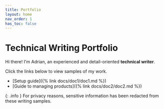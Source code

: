 ```yaml
---
title: Portfolio
layout: home
nav_order: 1
has_toc: false
---
```


# Technical Writing Portfolio

Hi there! I'm Adrian, an experienced and detail-oriented **technical writer**.
 
 Click the links below to view samples of my work.

* [Setup guide]({% link docs/doc1/doc1.md %})
* [Guide to managing products]({% link docs/doc2/doc2.md %})

{: .info }
For privacy reasons, sensitive information has been redacted from these writing samples.